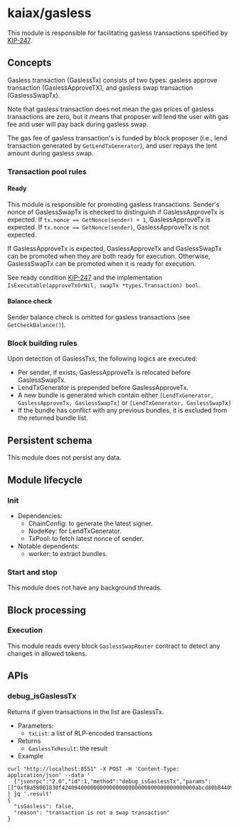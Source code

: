 # kaiax/gasless

This module is responsible for facilitating gasless transactions specified by [KIP-247](https://kips.kaia.io/KIPs/kip-247).

## Concepts

Gasless transaction (GaslessTx) consists of two types: gasless approve transaction (GaslessApproveTX), and gasless swap transaction (GaslessSwapTx).

Note that gasless transaction does not mean the gas prices of gasless transactions are zero, but it means that proposer will lend the user with gas fee and user will pay back during gasless swap.

The gas fee of gasless transaction's is funded by block proposer (i.e., lend transaction generated by `GetLendTxGenerator`), and user repays the lent amount during gasless swap.

### Transaction pool rules

#### Ready

This module is responsible for promoting gasless transactions.
Sender's nonce of GaslessSwapTx is checked to distinguish if GaslessApproveTx is expected. If `tx.nonce == GetNonce(sender) + 1`, GaslessApproveTx is expected. If `tx.nonce == GetNonce(sender)`, GaslessApproveTx is not expected.

If GaslessApproveTx is expected, GaslessApproveTx and GaslessSwapTx can be promoted when they are both ready for execution.
Otherwise, GaslessSwapTx can be promoted when it is ready for execution.

See ready condition [KIP-247](https://kips.kaia.io/KIPs/kip-247) and the implementation `IsExecutable(approveTxOrNil, swapTx *types.Transaction) bool`.

#### Balance check

Sender balance check is omitted for gasless transactions (see `GetCheckBalance()`).

### Block building rules

Upon detection of GaslessTxs, the following logics are executed:

- Per sender, if exists, GaslessApproveTx is relocated before GaslessSwapTx.
- LendTxGenerator is prepended before GaslessApproveTx.
- A new bundle is generated which contain either `[LendTxGenerator, GaslessApproveTx, GaslessSwapTx]` or `[LendTxGenerator, GaslessSwapTx]`
- If the bundle has conflict with any previous bundles, it is excluded from the returned bundle list.

## Persistent schema

This module does not persist any data.

## Module lifecycle

### Init

- Dependencies:
  - ChainConfig: to generate the latest signer.
  - NodeKey: for LendTxGenerator.
  - TxPool: to fetch latest nonce of sender.
- Notable dependents:
  - worker: to extract bundles.

### Start and stop

This module does not have any background threads.

## Block processing

### Execution

This module reads every block `GaslessSwapRouter` contract to detect any changes in allowed tokens.

## APIs

### debug_isGaslessTx

Returns if given transactions in the list are GaslessTx.

- Parameters:
  - `txList`: a list of RLP-encoded transactions
- Returns
  - `GaslessTxResult`: the result
- Example

```
curl "http://localhost:8551" -X POST -H 'Content-Type: application/json' --data '
  {"jsonrpc":"2.0","id":1,"method":"debug_isGaslessTx","params":[["0xf8a58001830f424094000000000000000000000000000000000000abcd80b844095ea7b3000000000000000000000000000000000000000000000000000000000000123400000000000000000000000000000000000000000000000000000000000f424026a0b66cd0d0b30ab02b2d6c74b9452d54f726b0f2ce2ac390ae4995985c58d5afcaa053526b4f8abe66d2d8839f63826347767f59b761c9500f6cfd248613403c5a35"]]}' | jq '.result'
{
  "isGasless": false,
  "reason": "transaction is not a swap transaction"
}
```

